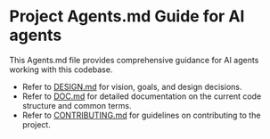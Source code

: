 # Project Agents.md Guide for AI agents

This Agents.md file provides comprehensive guidance for AI agents working with this codebase.
 - Refer to [DESIGN.md](DESIGN.md) for vision, goals, and design decisions.
 - Refer to [DOC.md](DOC.md) for detailed documentation on the current code structure and common terms.
 - Refer to [CONTRIBUTING.md](CONTRIBUTING.md) for guidelines on contributing to the project.
 